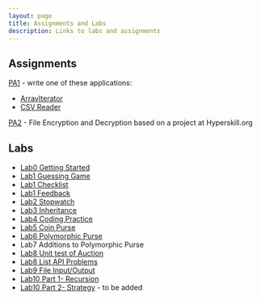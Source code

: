 ```yaml
---
layout: page
title: Assignments and Labs
description: Links to labs and assignments
---
```


## Assignments 

[PA1](assignments/PA1) - write one of these applications:
   * [ArrayIterator](assignments/PA1-Arrayiterator.pdf)
   * [CSV Reader](assignments/PA1-CSVReader.pdf)

[PA2](assignments/PA2-Encryption) - File Encryption and Decryption based on a project at Hyperskill.org

## Labs

* [Lab0 Getting Started](labs/Lab0-Getting-Started.doc)
* [Lab1 Guessing Game](labs/Lab1-Guessing-Game.pdf)
* [Lab1 Checklist](labs/Lab1-checklist.md)
* [Lab1 Feedback](labs/Lab1-feedback.md)
* [Lab2 Stopwatch](labs/Lab2-Stopwatch.pdf)
* [Lab3 Inheritance](labs/Lab3-Inheritance.pdf)
* [Lab4 Coding Practice](labs/Lab4-coding.md)
* [Lab5 Coin Purse](labs/Lab5-CoinPurse.pdf)
* [Lab6 Polymorphic Purse](labs/Lab6-PolymorphicPurse.pdf)
* Lab7 Additions to Polymorphic Purse
* [Lab8 Unit test of Auction](labs/Lab8-AuctionTest.pdf)
* [Lab8 List API Problems](labs/Lab8-List-API.md)
* [Lab9 File Input/Output](labs/Lab9-IO.pdf)
* [Lab10 Part 1- Recursion](labs/Lab10)
* [Lab10 Part 2- Strategy]() - to be added
